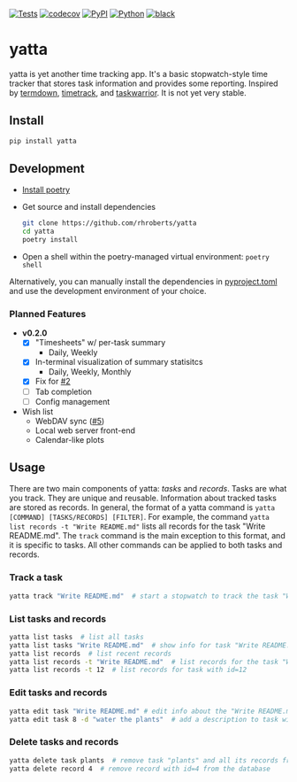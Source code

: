 [![Tests](https://github.com/rhroberts/yatta/workflows/Tests/badge.svg?branch=master)](https://github.com/rhroberts/yatta/actions?workflow=Tests)
[![codecov](https://codecov.io/gh/rhroberts/yatta/branch/master/graph/badge.svg?token=KMG5UCTR1T)](https://codecov.io/gh/rhroberts/yatta)
[![PyPI](https://img.shields.io/pypi/v/yatta.svg)](https://pypi.org/project/yatta/)
[![Python](https://img.shields.io/pypi/pyversions/yatta)](https://github.com/rhroberts/yatta)
[![black](https://img.shields.io/badge/codestyle-black-000000.svg)](https://github.com/psf/black)

# yatta

yatta is yet another time tracking app. It's a basic stopwatch-style time tracker that stores task information and provides some reporting. Inspired by [termdown](https://github.com/trehn/termdown), [timetrack](https://www.flathub.org/apps/details/net.danigm.timetrack), and [taskwarrior](https://taskwarrior.org/). It is not yet very stable.

## Install

```bash
pip install yatta
```

## Development

- [Install poetry](https://python-poetry.org/docs/#installation)
- Get source and install dependencies

  ```bash
  git clone https://github.com/rhroberts/yatta
  cd yatta
  poetry install
  ```

- Open a shell within the poetry-managed virtual environment: `poetry shell`

Alternatively, you can manually install the dependencies in [pyproject.toml](https://github.com/rhroberts/yatta/blob/master/pyproject.toml) and use the development environment of your choice.

### Planned Features

- **v0.2.0**
  - [x] "Timesheets" w/ per-task summary
    - Daily, Weekly
  - [x] In-terminal visualization of summary statisitcs
    - Daily, Weekly, Monthly
  - [x] Fix for [#2](https://github.com/rhroberts/yatta/issues/2)
  - [ ] Tab completion
  - [ ] Config management
- Wish list
  - WebDAV sync ([#5](https://github.com/rhroberts/yatta/issues/5))
  - Local web server front-end
  - Calendar-like plots

## Usage

There are two main components of yatta: *tasks* and *records*. Tasks are what you track. They are unique and reusable. Information about tracked tasks are stored as records. In general, the format of a yatta command is `yatta [COMMAND] [TASKS/RECORDS] [FILTER]`. For example, the command `yatta list records -t "Write README.md"` lists all records for the task "Write README.md". The `track` command is the main exception to this format, and it is specific to tasks. All other commands can be applied to both tasks and records.

### Track a task

```bash
yatta track "Write README.md"  # start a stopwatch to track the task "Write README.md"
```

### List tasks and records

```bash
yatta list tasks  # list all tasks
yatta list tasks "Write README.md"  # show info for task "Write README.md"
yatta list records  # list recent records
yatta list records -t "Write README.md"  # list records for the task "Write README.md"
yatta list records -t 12  # list records for task with id=12
```

### Edit tasks and records

```bash
yatta edit task "Write README.md" # edit info about the "Write README.md" task in default $EDITOR
yatta edit task 8 -d "water the plants"  # add a description to task with id=8
```

### Delete tasks and records

```bash
yatta delete task plants  # remove task "plants" and all its records from database
yatta delete record 4  # remove record with id=4 from the database
```
